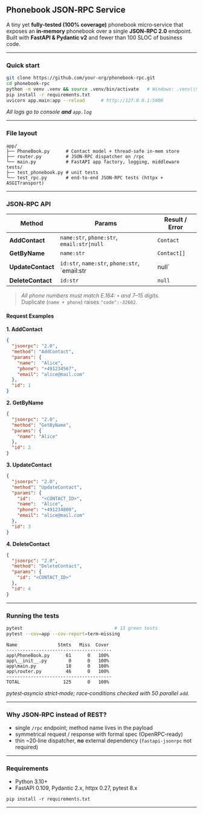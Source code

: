 ## Phonebook JSON‑RPC Service

A tiny yet **fully‑tested (100% coverage)** phonebook micro‑service that exposes an **in‑memory** phonebook over a single **JSON‑RPC 2.0** endpoint.  
Built with **FastAPI & Pydantic v2** and fewer than 100 SLOC of business code.

---

### Quick start

```bash
git clone https://github.com/your‑org/phonebook‑rpc.git
cd phonebook‑rpc
python -m venv .venv && source .venv/bin/activate   # Windows: .venv\\Scripts\\activate
pip install -r requirements.txt
uvicorn app.main:app --reload      # http://127.0.0.1:5000
```

*All logs go to console **and** `app.log`*

---

### File layout

```
app/
├── PhoneBook.py      # Contact model + thread‑safe in‑mem store
├── router.py         # JSON‑RPC dispatcher on /rpc
└── main.py           # FastAPI app factory, logging, middleware
tests/
├── test_phonebook.py # unit tests
└── test_rpc.py       # end‑to‑end JSON‑RPC tests (httpx + ASGITransport)
```

---

### JSON‑RPC API

| Method            | Params                                              | Result / Error |
|-------------------|-----------------------------------------------------|----------------|
| **AddContact**    | `name:str`, `phone:str`, `email:str\|null`          | `Contact`      |
| **GetByName**     | `name:str`                                          | `Contact[]`    |
| **UpdateContact** | `id:str`, `name:str`, `phone:str`, `email:str|null` | `Contact`      |
| **DeleteContact** | `id:str`                                            | `null`         |

> *All phone numbers must match E.164: `+` and 7–15 digits.*  
> Duplicate (`name + phone`) raises `"code":‑32602`.

#### Request Examples

**1. AddContact**
```json
{
  "jsonrpc": "2.0",
  "method": "AddContact",
  "params": {
    "name":  "Alice",
    "phone": "+491234567",
    "email": "alice@mail.com"
  },
  "id": 1
}
```

**2. GetByName**
```json
{
  "jsonrpc": "2.0",
  "method": "GetByName",
  "params": {
    "name": "Alice"
  },
  "id": 2
}
```

**3. UpdateContact**
```json
{
  "jsonrpc": "2.0",
  "method": "UpdateContact",
  "params": {
    "id":    "<CONTACT_ID>",
    "name":  "Alice",
    "phone": "+491234800",
    "email": "alice@mail.com"
  },
  "id": 3
}
```

**4. DeleteContact**
```json
{
  "jsonrpc": "2.0",
  "method": "DeleteContact",
  "params": {
    "id": "<CONTACT_ID>"
  },
  "id": 4
}
```

---

### Running the tests

```bash
pytest                                  # 13 green tests
pytest --cov=app --cov-report=term-missing
```

```
Name               Stmts   Miss  Cover   
---------------------------------------
app\PhoneBook.py      61      0   100%
app\__init__.py        0      0   100%
app\main.py           18      0   100%
app\router.py         46      0   100%
---------------------------------------
TOTAL                125      0   100%

```

*pytest‑asyncio strict‑mode; race‑conditions checked with 50 parallel `add`.*

---

### Why JSON‑RPC instead of REST?

* single `/rpc` endpoint; method name lives in the payload  
* symmetrical request / response with formal spec (OpenRPC‑ready)  
* thin ~20‑line dispatcher, **no** external dependency (`fastapi-jsonrpc` not required)  

---

### Requirements

* Python 3.10+  
* FastAPI 0.109, Pydantic 2.x, httpx 0.27, pytest 8.x

```
pip install -r requirements.txt
```

---

